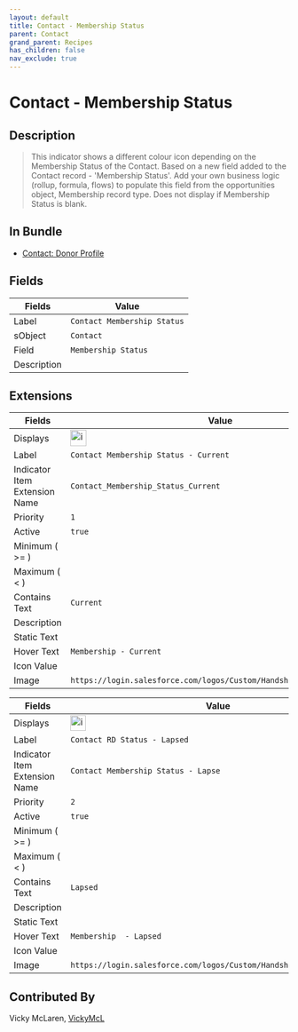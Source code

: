 ```yaml
---
layout: default
title: Contact - Membership Status
parent: Contact
grand_parent: Recipes
has_children: false
nav_exclude: true
---
```


# Contact - Membership Status

## Description

> This indicator shows a different colour icon depending on the Membership Status of the Contact. Based on a new field added to the Contact record - 'Membership Status'.  Add your own business logic (rollup, formula, flows) to populate this field from the opportunities object, Membership record type.  Does not display if Membership Status is blank.

## In Bundle
* [Contact: Donor Profile](../contact/bundle-contact-donor-profile.md)

## Fields

| Fields | Value | 
|-----------|-----------|
|Label|`Contact Membership Status`|
|sObject|`Contact`|
|Field|`Membership Status`|
|Description|


## Extensions

| Fields | Value |
|-----------|-----------|
|Displays|<img width="29" alt="image" src="https://user-images.githubusercontent.com/122455058/228940527-ba585f74-5f4c-4c42-a4d1-ebf32e718bf6.png">|
|Label|`Contact Membership Status - Current`|
|Indicator Item Extension Name|`Contact_Membership_Status_Current`|
|Priority|`1`|
|Active|`true`|
|Minimum ( >= )|
|Maximum ( < )|
|Contains Text|`Current`
|Description|
|Static Text|
|Hover Text|`Membership - Current`|
|Icon Value||
|Image|`https://login.salesforce.com/logos/Custom/Handshake_Green/logo.png`|


| Fields | Value |
|-----------|-----------|
|Displays|<img width="28" alt="image" src="https://user-images.githubusercontent.com/122455058/228940822-6b00e762-4409-459d-b25a-e3982812fbc1.png">|
|Label|`Contact RD Status - Lapsed`|
|Indicator Item Extension Name|`Contact Membership Status - Lapse`|
|Priority|`2`|
|Active|`true`|
|Minimum ( >= )|
|Maximum ( < )|
|Contains Text|`Lapsed`
|Description|
|Static Text|
|Hover Text|`Membership  - Lapsed`|
|Icon Value||
|Image|`https://login.salesforce.com/logos/Custom/Handshake_Blue/logo.png`|

## Contributed By
Vicky McLaren, [VickyMcL](https://github.com/VickyMcL)